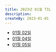 ```yaml
---
title: 2023년 01월 TIL
description:
createBy: 2023-01-01
---
```


- [01월 02일](./20230102.md)
- [01월 04일](./20230104.md)
- [01월 05일](./20230105.md)
